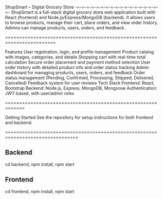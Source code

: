 ShopSmart – Digital Grocery Store 
-=-=-=-=-=-=-=-=-=-=-=-=-=-=-=-=-=-=- 
ShopSmart is a full-stack digital grocery store web application built with React (frontend) 
and Node.js/Express/MongoDB (backend). It allows users to browse products, manage their cart, 
place orders, and view order history. Admins can manage products, users, orders, and feedback.

========================================================================

Features User registration, login, and profile management Product catalog with images, 
categories, and details Shopping cart with real-time total calculation Secure order placement 
and payment method selection User order history with detailed product info and order status tracking 
Admin dashboard for managing products, users, orders, and feedback Order status
management (Pending, Confirmed, Processing, Shipped, Delivered, Cancelled) 
Feedback system for user reviews Tech Stack Frontend: React, Bootstrap
Backend: Node.js, Express, MongoDB, Mongoose Authentication: JWT-based, with user/admin roles

=============================================================

Getting Started See the repository for setup instructions for both frontend and backend.

================================================================================

Backend 
-----------
cd backend,
npm install,
npm start

Frontend
--------
cd frontend,
npm install,
npm start
